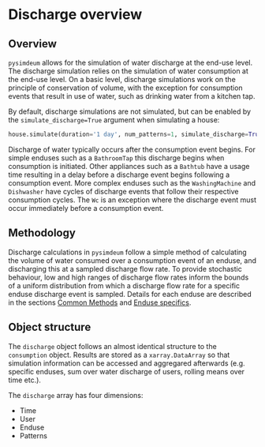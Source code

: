 # Discharge overview

## Overview

`pysimdeum` allows for the simulation of water discharge at the end-use level. The discharge simulation relies on the simulation of water consumption at the end-use level. On a basic level, discharge simulations work on the principle of conservation of volume, with the exception for consumption events that result in use of water, such as drinking water from a kitchen tap.

By default, discharge simulations are not simulated, but can be enabled by the `simulate_discharge=True` argument when simulating a house: 

```python
house.simulate(duration='1 day', num_patterns=1, simulate_discharge=True)
```

Discharge of water typically occurs after the consumption event begins. For simple enduses such as a `BathroomTap` this discharge begins when consumption is initiated. Other appliances such as a `Bathtub` have a usage time resulting in a delay before a discharge event begins following a consumption event. More complex enduses such as the `WashingMachine` and `Dishwasher` have cycles of discharge events that follow their respective consumption cycles. The `Wc` is an exception where the discharge event must occur immediately before a consumption event.

## Methodology

Discharge calculations in `pysimdeum` follow a simple method of calculating the volume of water consumed over a consumption event of an enduse, and discharging this at a sampled discharge flow rate.  To provide stochastic behaviour, low and high ranges of discharge flow rates inform the bounds of a uniform distribution from which a discharge flow rate for a specific enduse discharge event is sampled. Details for each enduse are described in the sections [Common Methods](https://pysimdeum.readthedocs.io/en/latest/discharge/common_methods/) and [Enduse specifics](https://pysimdeum.readthedocs.io/en/latest/discharge/enduse_specifics/).

## Object structure

The `discharge` object follows an almost identical structure to the `consumption` object. Results are stored as a `xarray.DataArray` so that simulation information can be accessed and aggregared afterwards (e.g. specific enduses, sum over water discharge of users, rolling means over time etc.).

The `discharge` array has four dimensions:

- Time
- User
- Enduse
- Patterns